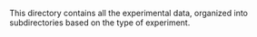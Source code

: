 This directory contains all the experimental data, organized into subdirectories based on the type of experiment.
